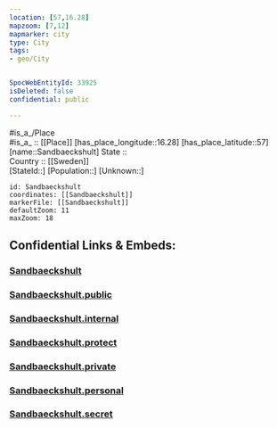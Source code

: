 ```yaml
---
location: [57,16.28] 
mapzoom: [7,12] 
mapmarker: city 
type: City
tags:
- geo/City


SpocWebEntityId: 33925
isDeleted: false
confidential: public

---
```

#is_a_/Place  
#is_a_ :: [[Place]] 
[has_place_longitude::16.28] 
[has_place_latitude::57] 
[name::Sandbaeckshult] 
State ::  
Country :: [[Sweden]]  
[StateId::] 
[Population::] 
[Unknown::] 


```leaflet
id: Sandbaeckshult
coordinates: [[Sandbaeckshult]] 
markerFile: [[Sandbaeckshult]] 
defaultZoom: 11 
maxZoom: 18
```


## Confidential Links & Embeds: 

### [Sandbaeckshult](/_Standards/Earth/Continent/Europe/Europe~North/Sweden/Provinces~Sweden/Kalmar/City/Sandbaeckshult.md) 

### [Sandbaeckshult.public](/_public/Earth/Continent/Europe/Europe~North/Sweden/Provinces~Sweden/Kalmar/City/Sandbaeckshult.public.md) 

### [Sandbaeckshult.internal](/_internal/Earth/Continent/Europe/Europe~North/Sweden/Provinces~Sweden/Kalmar/City/Sandbaeckshult.internal.md) 

### [Sandbaeckshult.protect](/_protect/Earth/Continent/Europe/Europe~North/Sweden/Provinces~Sweden/Kalmar/City/Sandbaeckshult.protect.md) 

### [Sandbaeckshult.private](/_private/Earth/Continent/Europe/Europe~North/Sweden/Provinces~Sweden/Kalmar/City/Sandbaeckshult.private.md) 

### [Sandbaeckshult.personal](/_personal/Earth/Continent/Europe/Europe~North/Sweden/Provinces~Sweden/Kalmar/City/Sandbaeckshult.personal.md) 

### [Sandbaeckshult.secret](/_secret/Earth/Continent/Europe/Europe~North/Sweden/Provinces~Sweden/Kalmar/City/Sandbaeckshult.secret.md)

